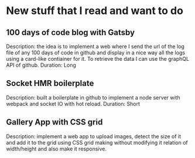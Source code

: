# New stuff that I read and want to do

## 100 days of code blog with Gatsby
Description: the idea is to implement a web where I send the url of the log file of any 100 days of code in github and display in a nice way all the logs using a card-like contiainer for it. 
To retrieve the data I can use the  graphQL API of github.
Duration: Long

## Socket HMR boilerplate
Description: built a boilerplate in github to implement a node server with webpack and socket IO with hot reload.
Duration: Short

## Gallery App with CSS grid
Description: implement a web app to upload images, detect the size of it and add it to the grid using CSS grid making without modifying it relation of width/height and also make it responsive.

